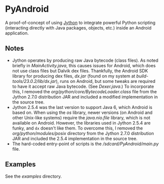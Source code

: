 # PyAndroid

A proof-of-concept of using [Jython](http://jython.org/) to integrate powerful Python scripting (interacting directly with Java packages, objects, etc.) inside an Android application.

## Notes

* Jython operates by producing raw Java bytecode (class files). As noted briefly in *MainActivity.java*, this causes issues for Android, which does not use class files but Dalvik dex files. Thankfully, the Android SDK library for producing dex files, *dx.jar* (found on my system at *build-tools/23.0.2/lib/dx.jar*), runs on Android, but some tweaks are required to have it accept raw Java bytecode. (See *Dexer.java*.) To incorporate this, I removed the *org/python/core/BytecodeLoader.class* file from the Jython 2.7.0 distribution JAR and included a modified implementation in the source tree.
* Jython 2.5.4 was the last version to support Java 6, which Android is based on. When using the *os* library, newer versions (on Android and other Unix-like systems) require the *java.nio.file* library, which is not available on Android. However, the libraries used in Jython 2.5.4 are funky, and `dx` doesn't like them. To overcome this, I removed the *org/python/modules/posix* directory from the Jython 2.7.0 distribution JAR and included the 2.5.4 implementation in the source tree.
* The hard-coded entry-point of scripts is the */sdcard/PyAndroid/main.py* file.

## Examples

See the *examples* directory.
